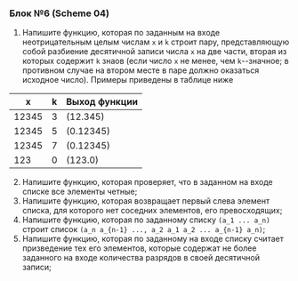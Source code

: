 ### Блок №6 (Scheme 04)

1. Напишите функцию, которая по заданным на входе неотрицательным целым числам `x` и `k` строит пару, представляющую собой разбиение десятичной записи числа `x` на две части, вторая из которых содержит `k` знаов (если число `x` не менее, чем `k`--значное; в противном случае на втором месте в паре должно 
оказаться исходное число). Примеры приведены в таблице ниже

|x    |k|Выход функции|
|-----|-|-------------|
|12345|3|  (12.345)   |
|12345|5|  (0.12345)  |
|12345|7|  (0.12345)  |
|123  |0|   (123.0)   |

2. Напишите функцию, которая проверяет, что в заданном на входе списке все элементы четные;
3. Напишите функцию, которая возвращает первый слева элемент списка, для которого нет соседних элементов, его превосходящих;
4. Напишите функцию, которая по заданному списку `(a_1 ... a_n)` строит список `(a_n a_{n-1} ..., a_2 a_1 a_2 ... a_{n-1} a_n)`;
5. Напишите функцию, которая по заданному на входе списку считает призведение тех его элементов, которые содержат 
не более заданного на входе количества разрядов в своей десятичной записи;
